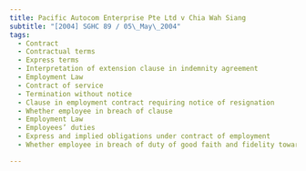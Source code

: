 ```yaml
---
title: Pacific Autocom Enterprise Pte Ltd v Chia Wah Siang 
subtitle: "[2004] SGHC 89 / 05\_May\_2004"
tags:
  - Contract
  - Contractual terms
  - Express terms
  - Interpretation of extension clause in indemnity agreement
  - Employment Law
  - Contract of service
  - Termination without notice
  - Clause in employment contract requiring notice of resignation
  - Whether employee in breach of clause
  - Employment Law
  - Employees’ duties
  - Express and implied obligations under contract of employment
  - Whether employee in breach of duty of good faith and fidelity towards employer

---
```


